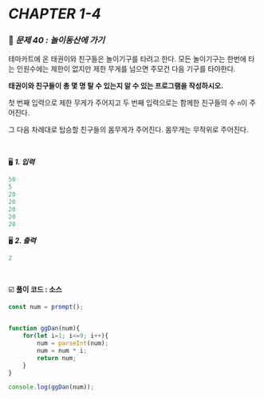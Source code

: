 # _CHAPTER 1-4_

###  :pencil: ***문제 40 :  놀이동산에 가기***

테마카트에 온 태권이와 친구들은 놀이기구를 타려고 한다. 모든 놀이기구는 한번에 타는 인원수에는 제한이 없지만 제한 무게를 넘으면 주모건 다음 기구를 타야한다.

**태권이와 친구들이 총 몇 명 탈 수 있는지 알 수 있는 프로그램을 작성하시오.**

첫 번째 입력으로 제한 무게가 주어지고 두 번째 입력으로는 함께한 친구들의 수 `n`이 주어진다.

그 다음 차례대로 탑승할 친구들의 몸무게가 주어진다. 몸무게는 무작위로 주어진다.

<br>

:desktop_computer: ***1. 입력***

```javascript
50
5
20
20
20
20
20
```

:desktop_computer: ***2. 출력***

```javascript
2
```

<br>

:ballot_box_with_check: **풀이 코드  : 소스**

```javascript
const num = prompt();


function ggDan(num){
    for(let i=1; i<=9; i++){
        num = parseInt(num);
        num = num * i;
        return num;
    }
}

console.log(ggDan(num));
```